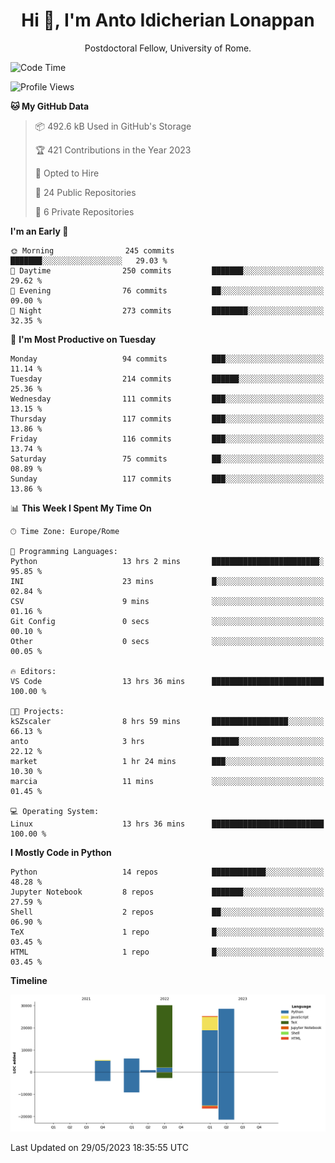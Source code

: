 
<h1 align="center">Hi 👋, I'm Anto Idicherian Lonappan</h1>
<p align="center">Postdoctoral Fellow, University of Rome. </p>


<!--START_SECTION:waka-->
![Code Time](http://img.shields.io/badge/Code%20Time-338%20hrs%2016%20mins-blue)

![Profile Views](http://img.shields.io/badge/Profile%20Views-0-blue)

**🐱 My GitHub Data** 

> 📦 492.6 kB Used in GitHub's Storage 
 > 
> 🏆 421 Contributions in the Year 2023
 > 
> 💼 Opted to Hire
 > 
> 📜 24 Public Repositories 
 > 
> 🔑 6 Private Repositories 
 > 
**I'm an Early 🐤** 

```text
🌞 Morning                245 commits         ███████░░░░░░░░░░░░░░░░░░   29.03 % 
🌆 Daytime                250 commits         ███████░░░░░░░░░░░░░░░░░░   29.62 % 
🌃 Evening                76 commits          ██░░░░░░░░░░░░░░░░░░░░░░░   09.00 % 
🌙 Night                  273 commits         ████████░░░░░░░░░░░░░░░░░   32.35 % 
```
📅 **I'm Most Productive on Tuesday** 

```text
Monday                   94 commits          ███░░░░░░░░░░░░░░░░░░░░░░   11.14 % 
Tuesday                  214 commits         ██████░░░░░░░░░░░░░░░░░░░   25.36 % 
Wednesday                111 commits         ███░░░░░░░░░░░░░░░░░░░░░░   13.15 % 
Thursday                 117 commits         ███░░░░░░░░░░░░░░░░░░░░░░   13.86 % 
Friday                   116 commits         ███░░░░░░░░░░░░░░░░░░░░░░   13.74 % 
Saturday                 75 commits          ██░░░░░░░░░░░░░░░░░░░░░░░   08.89 % 
Sunday                   117 commits         ███░░░░░░░░░░░░░░░░░░░░░░   13.86 % 
```


📊 **This Week I Spent My Time On** 

```text
🕑︎ Time Zone: Europe/Rome

💬 Programming Languages: 
Python                   13 hrs 2 mins       ████████████████████████░   95.85 % 
INI                      23 mins             █░░░░░░░░░░░░░░░░░░░░░░░░   02.84 % 
CSV                      9 mins              ░░░░░░░░░░░░░░░░░░░░░░░░░   01.16 % 
Git Config               0 secs              ░░░░░░░░░░░░░░░░░░░░░░░░░   00.10 % 
Other                    0 secs              ░░░░░░░░░░░░░░░░░░░░░░░░░   00.05 % 

🔥 Editors: 
VS Code                  13 hrs 36 mins      █████████████████████████   100.00 % 

🐱‍💻 Projects: 
kSZscaler                8 hrs 59 mins       █████████████████░░░░░░░░   66.13 % 
anto                     3 hrs               ██████░░░░░░░░░░░░░░░░░░░   22.12 % 
market                   1 hr 24 mins        ███░░░░░░░░░░░░░░░░░░░░░░   10.30 % 
marcia                   11 mins             ░░░░░░░░░░░░░░░░░░░░░░░░░   01.45 % 

💻 Operating System: 
Linux                    13 hrs 36 mins      █████████████████████████   100.00 % 
```

**I Mostly Code in Python** 

```text
Python                   14 repos            ████████████░░░░░░░░░░░░░   48.28 % 
Jupyter Notebook         8 repos             ███████░░░░░░░░░░░░░░░░░░   27.59 % 
Shell                    2 repos             ██░░░░░░░░░░░░░░░░░░░░░░░   06.90 % 
TeX                      1 repo              █░░░░░░░░░░░░░░░░░░░░░░░░   03.45 % 
HTML                     1 repo              █░░░░░░░░░░░░░░░░░░░░░░░░   03.45 % 
```



**Timeline**

![Lines of Code chart](https://raw.githubusercontent.com/antolonappan/antolonappan/main/assets/bar_graph.png)


 Last Updated on 29/05/2023 18:35:55 UTC
<!--END_SECTION:waka-->
